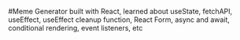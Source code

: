 #Meme Generator built with React, learned about useState, fetchAPI, useEffect, useEffect cleanup function, React Form, async and await, conditional rendering, event listeners, etc